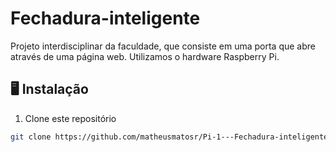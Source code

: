 # Fechadura-inteligente

Projeto interdisciplinar da faculdade, que consiste em uma porta que abre através de uma página web. Utilizamos o hardware Raspberry Pi.

## 🖥️ Instalação

1. Clone este repositório
```bash
git clone https://github.com/matheusmatosr/Pi-1---Fechadura-inteligente.git
```
